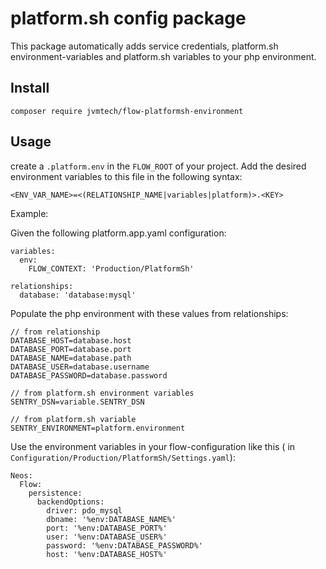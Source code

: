 # platform.sh config package

This package automatically adds service credentials, platform.sh environment-variables and platform.sh variables to your
php environment.

## Install

`composer require jvmtech/flow-platformsh-environment`

## Usage

create a `.platform.env` in the `FLOW_ROOT` of your project. Add the desired environment variables to this file in the
following syntax:

```
<ENV_VAR_NAME>=<(RELATIONSHIP_NAME|variables|platform)>.<KEY>
```

Example:

Given the following platform.app.yaml configuration:

```
variables:
  env:
    FLOW_CONTEXT: 'Production/PlatformSh'

relationships:
  database: 'database:mysql'
```

Populate the php environment with these values from relationships:

```
// from relationship
DATABASE_HOST=database.host
DATABASE_PORT=database.port
DATABASE_NAME=database.path
DATABASE_USER=database.username
DATABASE_PASSWORD=database.password

// from platform.sh environment variables
SENTRY_DSN=variable.SENTRY_DSN

// from platform.sh variable
SENTRY_ENVIRONMENT=platform.environment
```

Use the environment variables in your flow-configuration like this (
in `Configuration/Production/PlatformSh/Settings.yaml`):

```
Neos:
  Flow:
    persistence:
      backendOptions:
        driver: pdo_mysql
        dbname: '%env:DATABASE_NAME%'
        port: '%env:DATABASE_PORT%'
        user: '%env:DATABASE_USER%'
        password: '%env:DATABASE_PASSWORD%'
        host: '%env:DATABASE_HOST%'
```

